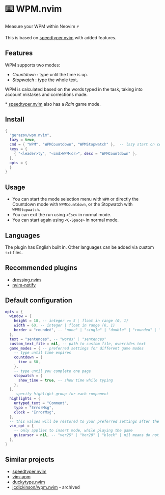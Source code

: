 # ⌨️ WPM.nvim

Measure your WPM within Neovim ⚡️

This is based on [speedtyper.nvim](https://github.com/NStefan002/speedtyper.nvim) with added features.

## Features 

WPM supports two modes:
- _Countdown_ : type until the time is up.
- _Stopwatch_ : type the whole text.

WPM is calculated based on the words typed in the task, taking into account mistakes and corrections made.

\* [speedtyper.nvim](https://github.com/NStefan002/speedtyper.nvim) also has a *Rain* game mode.

## Install

```lua
{
  "gerazov/wpm.nvim",
  lazy = true,
  cmd = { "WPM", "WPMCountdown", "WPMStopwatch" },  -- lazy start on command
  keys = {
    { "<leader>ty", "<cmd>WPM<cr>", desc = "WPMCountdown" },
  },
  opts = {
  }
}
```
## Usage

- You can start the mode selection menu with `WPM` or directly the Countdown mode with `WPMCountdown`, or the Stopwatch with `WPMStopwatch`.
- You can exit the run using `<Esc>` in normal mode. 
- You can start again using `<C-Space>` in normal mode. 

## Languages

The plugin has English built in. Other languages can be added via custom `txt` files.

## Recommended plugins

- [dressing.nvim](https://github.com/stevearc/dressing.nvim)
- [nvim-notify](https://github.com/rcarriga/nvim-notify)

## Default configuration

```lua
opts = {
  window = {
    height = 10, -- integer >= 5 | float in range (0, 1)
    width = 60, -- integer | float in range (0, 1)
    border = "rounded", -- "none" | "single" | "double" | "rounded" | "shadow" | "solid"
  },
  text = "sentences", -- "words" | "sentences"
  custom_text_file = nil, -- path to custom file, overrides text
  game_modes = { -- preferred settings for different game modes
    -- type until time expires
    countdown = {
      time = 60,
    },
    -- type until you complete one page
    stopwatch = {
      show_time = true, -- show time while typing
    },
  },
  -- specify highlight group for each component
  highlights = {
    untyped_text = "Comment",
    typo = "ErrorMsg",
    clock = "ErrorMsg",
  },
  -- this values will be restored to your preferred settings after the game ends
  vim_opt = {
    -- only applies to insert mode, while playing the game
    guicursor = nil, -- "ver25" | "hor20" | "block" | nil means do not change
  },
}
```

## Similar projects

- [speedtyper.nvim](https://github.com/NStefan002/speedtyper.nvim)
- [vim-apm](https://github.com/ThePrimeagen/vim-apm)
- [duckytype.nvim](https://github.com/kwakzalver/duckytype.nvim)
- [jcdickinson/wpm.nvim](https://github.com/jcdickinson/wpm.nvim) - archived
